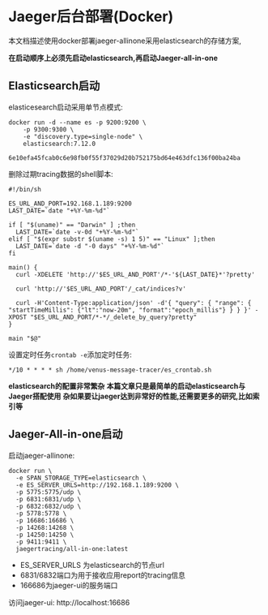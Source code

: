 # Jaeger后台部署(Docker)

本文档描述使用docker部署jaeger-allinone采用elasticsearch的存储方案,

**在启动顺序上必须先启动elasticsearch,再启动Jaeger-all-in-one**

## Elasticsearch启动

elasticesearch启动采用单节点模式:

```
docker run -d --name es -p 9200:9200 \
	-p 9300:9300 \
	-e "discovery.type=single-node" \
	elasticsearch:7.12.0

6e10efa45fcab0c6e98fb0f55f37029d20b752175bd64e463dfc136f00ba24ba
```

删除过期tracing数据的shell脚本:
```
#!/bin/sh

ES_URL_AND_PORT=192.168.1.189:9200
LAST_DATE=`date "+%Y-%m-%d"`

if [ "$(uname)" == "Darwin" ] ;then
  LAST_DATE=`date -v-0d "+%Y-%m-%d"`
elif [ "$(expr substr $(uname -s) 1 5)" == "Linux" ];then
  LAST_DATE=`date -d "-0 days" "+%Y-%m-%d"`
fi

main() {
  curl -XDELETE 'http://'$ES_URL_AND_PORT'/*-'${LAST_DATE}*'?pretty'

  curl 'http://'$ES_URL_AND_PORT'/_cat/indices?v'

  curl -H'Content-Type:application/json' -d'{ "query": { "range": { "startTimeMillis": {"lt":"now-20m", "format":"epoch_millis"} } } }' -XPOST "$ES_URL_AND_PORT/*-*/_delete_by_query?pretty"
}

main "$@"
```

设置定时任务`crontab -e`添加定时任务:

```
*/10 * * * * sh /home/venus-message-tracer/es_crontab.sh
```

**elasticsearch的配置非常繁杂**
**本篇文章只是最简单的启动elasticsearch与Jaeger搭配使用**
**杂如果要让jaeger达到非常好的性能,还需要更多的研究,比如索引等**

## Jaeger-All-in-one启动

启动jaeger-allinone:
```
docker run \
  -e SPAN_STORAGE_TYPE=elasticsearch \
  -e ES_SERVER_URLS=http://192.168.1.189:9200 \
  -p 5775:5775/udp \
  -p 6831:6831/udp \
  -p 6832:6832/udp \
  -p 5778:5778 \
  -p 16686:16686 \
  -p 14268:14268 \
  -p 14250:14250 \
  -p 9411:9411 \
  jaegertracing/all-in-one:latest
```

* ES_SERVER_URLS 为elasticsearch的节点url
* 6831/6832端口为用于接收应用report的tracing信息
* 166686为jaeger-ui的服务端口

访问jaeger-ui: http://localhost:16686




